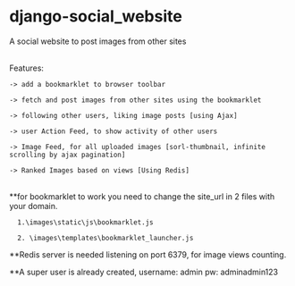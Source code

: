 # django-social_website
A social website to post images from other sites

</br>
Features:

    -> add a bookmarklet to browser toolbar

    -> fetch and post images from other sites using the bookmarklet

    -> following other users, liking image posts [using Ajax]

    -> user Action Feed, to show activity of other users

    -> Image Feed, for all uploaded images [sorl-thumbnail, infinite scrolling by ajax pagination]

    -> Ranked Images based on views [Using Redis]

</br>
**for bookmarklet to work you need to change the site_url in 2 files with your domain.

      1.\images\static\js\bookmarklet.js
      
      2. \images\templates\bookmarklet_launcher.js
  
**Redis server is needed listening on port 6379, for image views counting.

**A super user is already created, username: admin pw: adminadmin123
